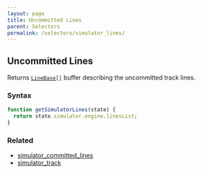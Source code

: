 ```yaml
---
layout: page
title: Uncommitted Lines
parent: Selectors
permalink: /selectors/simulator_lines/
---
```


## Uncommitted Lines

Returns [`LineBase[]`](../External/line.js) buffer describing the uncommitted track lines.

### Syntax

```js
function getSimulatorLines(state) {
  return state.simulator.engine.linesList;
}
```

### Related

- [simulator_committed_lines](./simulator_committed_lines.md)
- [simulator_track](./simulator_track.md)
